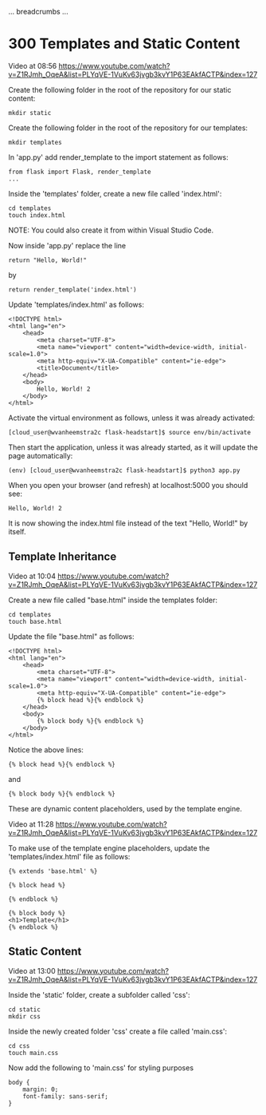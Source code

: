 ... breadcrumbs ...

# 300 Templates and Static Content


Video at 08:56 https://www.youtube.com/watch?v=Z1RJmh_OqeA&list=PLYqVE-1VuKv63jvgb3kvY1P63EAkfACTP&index=127

Create the following folder in the root of the repository for our static content:

```
mkdir static
```

Create the following folder in the root of the repository for our templates:

```
mkdir templates
```

In 'app.py' add render_template to the import statement as follows:

```
from flask import Flask, render_template
...
```

Inside the 'templates' folder, create a new file called 'index.html':

```
cd templates
touch index.html
```

NOTE: You could also create it from within Visual Studio Code.

Now inside 'app.py' replace the line 

```
return "Hello, World!"
```

by

```
return render_template('index.html')
```

Update 'templates/index.html' as follows:

```
<!DOCTYPE html>
<html lang="en">
    <head>
        <meta charset="UTF-8">
        <meta name="viewport" content="width=device-width, initial-scale=1.0">
        <meta http-equiv="X-UA-Compatible" content="ie-edge">
        <title>Document</title>
    </head>
    <body>
        Hello, World! 2
    </body>
</html>
```

Activate the virtual environment as follows, unless it was already activated:

```
[cloud_user@wvanheemstra2c flask-headstart]$ source env/bin/activate
```

Then start the application, unless it was already started, as it will update the page automatically:

```
(env) [cloud_user@wvanheemstra2c flask-headstart]$ python3 app.py
```

When you open your browser (and refresh) at localhost:5000 you should see:

```
Hello, World! 2
```

It is now showing the index.html file instead of the text "Hello, World!" by itself.


## Template Inheritance

Video at 10:04 https://www.youtube.com/watch?v=Z1RJmh_OqeA&list=PLYqVE-1VuKv63jvgb3kvY1P63EAkfACTP&index=127

Create a new file called "base.html" inside the templates folder:

```
cd templates
touch base.html
```

Update the file "base.html" as follows:

```
<!DOCTYPE html>
<html lang="en">
    <head>
        <meta charset="UTF-8">
        <meta name="viewport" content="width=device-width, initial-scale=1.0">
        <meta http-equiv="X-UA-Compatible" content="ie-edge">
        {% block head %}{% endblock %}
    </head>
    <body>
        {% block body %}{% endblock %}
    </body>
</html>
```
Notice the above lines:

```
{% block head %}{% endblock %}
```
and
```
{% block body %}{% endblock %}
```

These are dynamic content placeholders, used by the template engine.

Video at 11:28 https://www.youtube.com/watch?v=Z1RJmh_OqeA&list=PLYqVE-1VuKv63jvgb3kvY1P63EAkfACTP&index=127

To make use of the template engine placeholders, update the 'templates/index.html' file as follows:

```
{% extends 'base.html' %}

{% block head %}

{% endblock %}

{% block body %}
<h1>Template</h1>
{% endblock %}
```

## Static Content

Video at 13:00 https://www.youtube.com/watch?v=Z1RJmh_OqeA&list=PLYqVE-1VuKv63jvgb3kvY1P63EAkfACTP&index=127

Inside the 'static' folder, create a subfolder called 'css':

```
cd static
mkdir css
```

Inside the newly created folder 'css' create a file called 'main.css':

```
cd css
touch main.css
```

Now add the following to 'main.css' for styling purposes

```
body {
    margin: 0;
    font-family: sans-serif;
}
```

